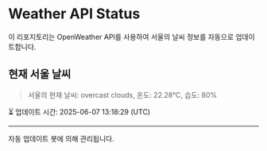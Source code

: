
# Weather API Status

이 리포지토리는 OpenWeather API를 사용하여 서울의 날씨 정보를 자동으로 업데이트합니다.

## 현재 서울 날씨
> 서울의 현재 날씨: overcast clouds, 온도: 22.28°C, 습도: 80%

⏳ 업데이트 시간: 2025-06-07 13:18:29 (UTC)

---
자동 업데이트 봇에 의해 관리됩니다.
